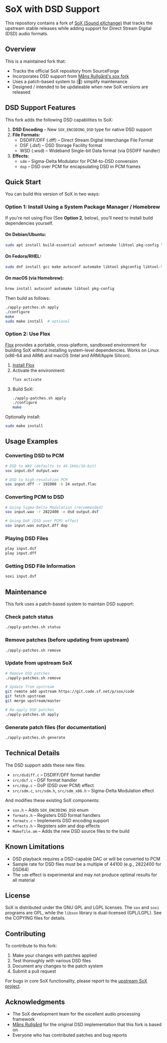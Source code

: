 # SoX with DSD Support

This repository contains a fork of [SoX (Sound eXchange)](http://sox.sourceforge.net/) that tracks the upstream stable releases while adding support for Direct Stream Digital (DSD) audio formats.

## Overview

This is a maintained fork that:
- Tracks the official SoX repository from SourceForge
- Incorporates DSD support from [Måns Rullgård's sox fork](https://github.com/mansr/sox)
- Uses a patch-based system to (🤞) simplify maintenance
- Designed / intended to be updateable when new SoX versions are released

## DSD Support Features

This fork adds the following DSD capabilities to SoX:

1. **DSD Encoding** – New `SOX_ENCODING_DSD` type for native DSD support  
2. **File Formats:**
   - DSDIFF/DFF (.dff) – Direct Stream Digital Interchange File Format
   - DSF (.dsf) – DSD Storage Facility format  
   - WSD (.wsd) – Wideband Single-bit Data format (via DSDIFF handler)
3. **Effects:**
   - `sdm` – Sigma-Delta Modulator for PCM-to-DSD conversion
   - `dop` – DSD over PCM for encapsulating DSD in PCM frames

## Quick Start

You can build this version of SoX in two ways:

### Option 1: Install Using a System Package Manager / Homebrew

If you're not using Flox (See **Option 2**, below), you’ll need to install build dependencies yourself.

#### On Debian/Ubuntu:
```bash
sudo apt install build-essential autoconf automake libtool pkg-config libltdl-dev
```

#### On Fedora/RHEL:
```bash
sudo dnf install gcc make autoconf automake libtool pkgconfig libtool-ltdl-devel
```

#### On macOS (via Homebrew):
```bash
brew install autoconf automake libtool pkg-config
```

Then build as follows:
```bash
./apply-patches.sh apply
./configure
make
sudo make install  # optional
```

### Option 2: Use Flox

[Flox](https://flox.dev) provides a portable, cross-platform, sandboxed environment for building SoX without installing system-level dependencies. Works on Linux (x86-64 and ARM) and macOS (Intel and ARM/Apple Silicon).

1. [Install Flox](https://flox.dev/docs/install-flox/)
2. Activate the environment:
   ```bash
   flox activate
   ```
3. Build SoX:
   ```bash
   ./apply-patches.sh apply
   ./configure
   make
   ```

Optionally install:
```bash
sudo make install
```

## Usage Examples

### Converting DSD to PCM
```bash
# DSD to WAV (defaults to 44.1kHz/16-bit)
sox input.dsf output.wav

# DSD to high-resolution PCM
sox input.dff -r 192000 -b 24 output.flac
```

### Converting PCM to DSD
```bash
# Using Sigma-Delta Modulation (recommended)
sox input.wav -r 2822400 -e dsd output.dsf

# Using DoP (DSD over PCM) effect
sox input.wav output.dff dop
```

### Playing DSD Files
```bash
play input.dsf
play input.dff
```

### Getting DSD File Information
```bash
soxi input.dsf
```

## Maintenance

This fork uses a patch-based system to maintain DSD support:

### Check patch status
```bash
./apply-patches.sh status
```

### Remove patches (before updating from upstream)
```bash
./apply-patches.sh remove
```

### Update from upstream SoX
```bash
# Remove DSD patches
./apply-patches.sh remove

# Update from upstream
git remote add upstream https://git.code.sf.net/p/sox/code
git fetch upstream
git merge upstream/master

# Re-apply DSD patches
./apply-patches.sh apply
```

### Generate patch files (for documentation)
```bash
./apply-patches.sh generate
```

## Technical Details

The DSD support adds these new files:
- `src/dsdiff.c` – DSDIFF/DFF format handler
- `src/dsf.c` – DSF format handler
- `src/dop.c` – DoP (DSD over PCM) effect
- `src/sdm.c`, `src/sdm.h`, `src/sdm_x86.h` – Sigma-Delta Modulation effect

And modifies these existing SoX components:
- `sox.h` – Adds `SOX_ENCODING_DSD` enum
- `formats.h` – Registers DSD format handlers
- `formats.c` – Implements DSD encoding support
- `effects.h` – Registers sdm and dop effects
- `Makefile.am` – Adds the new DSD source files to the build

## Known Limitations

- DSD playback requires a DSD-capable DAC or will be converted to PCM
- Sample rate for DSD files must be a multiple of 44100 (e.g., 2822400 for DSD64)
- The `sdm` effect is experimental and may not produce optimal results for all material

## License

SoX is distributed under the GNU GPL and LGPL licenses. The `sox` and `soxi` programs are GPL, while the `libsox` library is dual-licensed (GPL/LGPL). See the COPYING files for details.

## Contributing

To contribute to this fork:
1. Make your changes with patches applied
2. Test thoroughly with various DSD files
3. Document any changes to the patch system
4. Submit a pull request

For bugs in core SoX functionality, please report to the [upstream SoX project](https://sourceforge.net/projects/sox/).

## Acknowledgments

- The SoX development team for the excellent audio processing framework  
- [Måns Rullgård](https://github.com/mansr/sox) for the original DSD implementation that this fork is based on  
- Everyone who has contributed patches and bug reports
